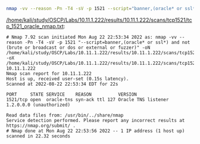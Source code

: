```bash
nmap -vv --reason -Pn -T4 -sV -p 1521 --script="banner,(oracle* or ssl*) and not (brute or broadcast or dos or external or fuzzer)" -oN "/home/kali/study/OSCP/Labs/10.11.1.222/results/10.11.1.222/scans/tcp1521/tcp_1521_oracle_nmap.txt" -oX "/home/kali/study/OSCP/Labs/10.11.1.222/results/10.11.1.222/scans/tcp1521/xml/tcp_1521_oracle_nmap.xml" 10.11.1.222
```

[/home/kali/study/OSCP/Labs/10.11.1.222/results/10.11.1.222/scans/tcp1521/tcp_1521_oracle_nmap.txt](file:///home/kali/study/OSCP/Labs/10.11.1.222/results/10.11.1.222/scans/tcp1521/tcp_1521_oracle_nmap.txt):

```
# Nmap 7.92 scan initiated Mon Aug 22 22:53:34 2022 as: nmap -vv --reason -Pn -T4 -sV -p 1521 "--script=banner,(oracle* or ssl*) and not (brute or broadcast or dos or external or fuzzer)" -oN /home/kali/study/OSCP/Labs/10.11.1.222/results/10.11.1.222/scans/tcp1521/tcp_1521_oracle_nmap.txt -oX /home/kali/study/OSCP/Labs/10.11.1.222/results/10.11.1.222/scans/tcp1521/xml/tcp_1521_oracle_nmap.xml 10.11.1.222
Nmap scan report for 10.11.1.222
Host is up, received user-set (0.15s latency).
Scanned at 2022-08-22 22:53:34 EDT for 22s

PORT     STATE SERVICE    REASON          VERSION
1521/tcp open  oracle-tns syn-ack ttl 127 Oracle TNS listener 1.2.0.0.0 (unauthorized)

Read data files from: /usr/bin/../share/nmap
Service detection performed. Please report any incorrect results at https://nmap.org/submit/ .
# Nmap done at Mon Aug 22 22:53:56 2022 -- 1 IP address (1 host up) scanned in 22.32 seconds

```
